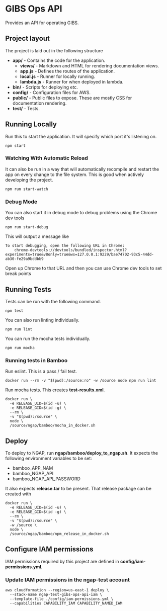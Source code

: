 # GIBS Ops API

Provides an API for operating GIBS.

## Project layout

The project is laid out in the following structure

* **app/** - Contains the code for the application.
  * **views/** - Markdown and HTML for rendering documentation views.
  * **app.js** - Defines the routes of the application.
  * **local.js** - Runner for locally running.
  * **lambda.js** - Runner for when deployed in lambda.
* **bin/** - Scripts for deploying etc.
* **config/** - Configuration files for AWS.
* **public/** - Public files to expose. These are mostly CSS for documentation rendering.
* **test/** - Tests.

## Running Locally

Run this to start the application. It will specify which port it's listening on.

`npm start`

### Watching With Automatic Reload

It can also be run in a way that will automatically recompile and restart the app on every change to the file system. This is good when actively developing the project.

`npm run start-watch`

### Debug Mode

You can also start it in debug mode to debug problems using the Chrome dev tools

`npm run start-debug`

This will output a message like

```
To start debugging, open the following URL in Chrome:
    chrome-devtools://devtools/bundled/inspector.html?experiments=true&v8only=true&ws=127.0.0.1:9229/bae74702-93c5-44dd-ab30-fe29a9bddbb9
```

Open up Chrome to that URL and then you can use Chrome dev tools to set break points

## Running Tests

Tests can be run with the following command.

`npm test`

You can also run linting individually.

`npm run lint`

You can run the mocha tests individually.

`npm run mocha`

### Running tests in Bamboo

Run eslint.  This is a pass / fail test.

```(bash)
docker run --rm -v "$(pwd):/source:ro" -w /source node npm run lint
```

Run mocha tests.  This creates **test-results.xml**.

```(bash)
docker run \
  -e RELEASE_UID=$(id -u) \
  -e RELEASE_GID=$(id -g) \
  --rm \
  -v "$(pwd):/source" \
  node \
  /source/ngap/bamboo/mocha_in_docker.sh
```

## Deploy

To deploy to NGAP, run **ngap/bamboo/deploy_to_ngap.sh**.  It expects the following environment variables to be set:

* bamboo_APP_NAM
* bamboo_NGAP_API
* bamboo_NGAP_API_PASSWORD

It also expects **release.tar** to be present.  That release package can be created with

```(bash)
docker run \
  -e RELEASE_UID=$(id -u) \
  -e RELEASE_GID=$(id -g) \
  --rm \
  -v "$(pwd):/source" \
  -w /source \
  node \
  /source/ngap/bamboo/npm_release_in_docker.sh
```

## Configure IAM permissions

IAM permissions required by this project are defined in **config/iam-permissions.yml**.

### Update IAM permissions in the ngap-test account

```(bash)
aws cloudformation --region=us-east-1 deploy \
  --stack-name ngap-test-gibs-ops-api-iam \
  --template-file ./config/iam-permissions.yml \
  --capabilities CAPABILITY_IAM CAPABILITY_NAMED_IAM
```
